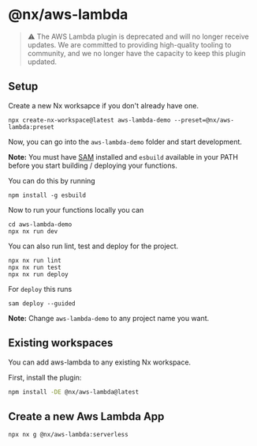 # @nx/aws-lambda

> ⚠️ The AWS Lambda plugin is deprecated and will no longer receive updates. We are committed to providing high-quality tooling to community, and we no longer have the capacity to keep this plugin updated.

## Setup

Create a new Nx worksapce if you don't already have one.

```shell
npx create-nx-workspace@latest aws-lambda-demo --preset=@nx/aws-lambda:preset
```

Now, you can go into the `aws-lambda-demo` folder and start development.

**Note:** You must have [SAM](https://docs.aws.amazon.com/serverless-application-model/latest/developerguide/install-sam-cli.html#install-sam-cli-instructions) installed and `esbuild` available in your PATH before you start building / deploying your functions.

You can do this by running

```shell
npm install -g esbuild
```

Now to run your functions locally you can

```shell
cd aws-lambda-demo
npx nx run dev
```

You can also run lint, test and deploy for the project.

```shell
npx nx run lint
npx nx run test
npx nx run deploy
```

For `deploy` this runs

```shell
sam deploy --guided
```

**Note:** Change `aws-lambda-demo` to any project name you want.

## Existing workspaces

You can add aws-lambda to any existing Nx workspace.

First, install the plugin:

```bash
npm install -DE @nx/aws-lambda@latest
```

## Create a new Aws Lambda App

```shell
npx nx g @nx/aws-lambda:serverless
```
